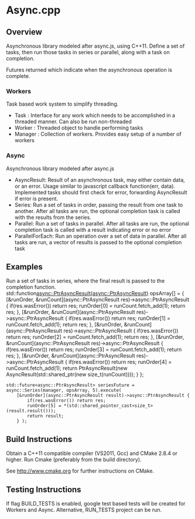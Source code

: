 # Async.cpp #

## Overview ##
Asynchronous library modeled after async.js, using C++11. Define a set of tasks, then run those tasks in series or parallel, along with a task on completion.

Futures returned which indicate when the asynchronous operation is complete.

### Workers ###
Task based work system to simplify threading.
* Task : Interface for any work which needs to be accomplished in a threaded manner. Can also be run non-threaded
* Worker : Threaded object to handle performing tasks
* Manager : Collection of workers. Provides easy setup of a number of workers

### Async ###
Asynchronous library modeled after async.js
* AsyncResult: Result of an asynchronous task, may either contain data, or an error. Usage similar to javascript callback function(err, data). Implemented tasks should first check for error, forwarding AsyncResult if error is present.
* Series: Run a set of tasks in order, passing the result from one task to another. After all tasks are run, the optional completion task is called with the results from the series.
* Parallel: Run a set of tasks in parallel. After all tasks are run, the optional completion task is called with a result indicating error or no error
* ParallelForEach: Run an operation over a set of data in parallel. After all tasks are run, a vector of results is passed to the optional completion task

## Examples ##
Run a set of tasks in series, where the final result is passed to the completion function.
    std::function<async::PtrAsyncResult(async::PtrAsyncResult)> opsArray[] = {
        [&runOrder, &runCount](async::PtrAsyncResult res)->async::PtrAsyncResult {
			if(res.wasError()) return res;
            runOrder[0] = runCount.fetch_add(1);
            return res;
        },
        [&runOrder, &runCount](async::PtrAsyncResult res)->async::PtrAsyncResult {
		    if(res.wasError()) return res;
            runOrder[1] = runCount.fetch_add(1);
            return res;
        },
        [&runOrder, &runCount](async::PtrAsyncResult res)->async::PtrAsyncResult {
		    if(res.wasError()) return res;
            runOrder[2] = runCount.fetch_add(1);
            return res;
        },
        [&runOrder, &runCount](async::PtrAsyncResult res)->async::PtrAsyncResult {
		    if(res.wasError()) return res;
            runOrder[3] = runCount.fetch_add(1);
            return res;
        },
        [&runOrder, &runCount](async::PtrAsyncResult res)->async::PtrAsyncResult {
		    if(res.wasError()) return res;
            runOrder[4] = runCount.fetch_add(1);
            return PtrAsyncResult(new AsyncResult(std::shared_ptr<void>(new size_t(runCount))));
        }
    };

    std::future<async::PtrAsyncResult> seriesFuture = async::Series(manager, opsArray, 5).execute(
        [&runOrder](async::PtrAsyncResult result)->async::PtrAsyncResult {
		    if(res.wasError()) return res;
            runOrder[5] = *(std::shared_pointer_cast<size_t>(result.result()));
            return result;
        } );

## Build Instructions ##
Obtain a C++11 compatible compiler (VS2011, Gcc) and CMake 2.8.4 or higher. Run Cmake (preferably from the build directory).

See http://www.cmake.org for further instructions on CMake.

## Testing Instructions ##
If flag BUILD_TESTS is enabled, google test based tests will be created for Workers and Async. Alternative, RUN_TESTS project can be run.
